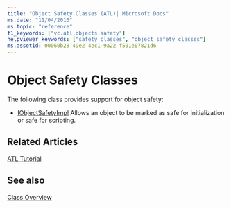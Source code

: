 ```yaml
---
title: "Object Safety Classes (ATL)| Microsoft Docs"
ms.date: "11/04/2016"
ms.topic: "reference"
f1_keywords: ["vc.atl.objects.safety"]
helpviewer_keywords: ["safety classes", "object safety classes"]
ms.assetid: 00060b28-49e2-4ec1-9a22-f501e07821d6
---
```

# Object Safety Classes

The following class provides support for object safety:

- [IObjectSafetyImpl](../atl/reference/iobjectsafetyimpl-class.md) Allows an object to be marked as safe for initialization or safe for scripting.

## Related Articles

[ATL Tutorial](../atl/active-template-library-atl-tutorial.md)

## See also

[Class Overview](../atl/atl-class-overview.md)
